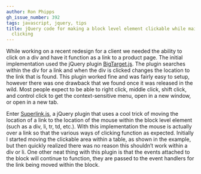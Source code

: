 ```yaml
---
author: Ron Phipps
gh_issue_number: 392
tags: javascript, jquery, tips
title: jQuery code for making a block level element clickable while maintaining left/middle/right
  clicking
---
```




While working on a recent redesign for a client we needed the ability to click on a div and have it function as a link to a product page. The initial implementation used the jQuery plugin [BigTarget.js](https://newism.com.au/blog/post/58/bigtarget-js-increasing-the-size-of-clickable-targets/). The plugin searches within the div for a link and when the div is clicked changes the location to the link that is found. This plugin worked fine and was fairly easy to setup, however there was one drawback that we found once it was released in the wild. Most people expect to be able to right click, middle click, shift click, and control click to get the context-sensitive menu, open in a new window, or open in a new tab.

Enter [Superlink.js](https://j11y.io/javascript/table-rows-as-clickable-anchors/), a jQuery plugin that uses a cool trick of moving the location of a link to the location of the mouse within the block level element (such as a div, li, tr, td, etc.). With this implementation the mouse is actually over a link so that the various ways of clicking function as expected. Initially I started moving the clickable area within a table, as shown in the example, but then quickly realized there was no reason this shouldn’t work within a div or li. One other neat thing with this plugin is that the events attached to the block will continue to function, they are passed to the event handlers for the link being moved within the block.


